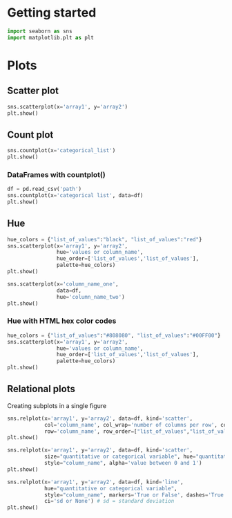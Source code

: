 # Getting started
```python
import seaborn as sns
import matplotlib.plt as plt
```
# Plots
## Scatter plot
```python
sns.scatterplot(x='array1', y='array2')
plt.show()
```

## Count plot
```python
sns.countplot(x='categorical_list')
plt.show()
```

### DataFrames with countplot()
```python
df = pd.read_csv('path')
sns.countplot(x='categorical list', data=df)
plt.show()
```
## Hue
```python
hue_colors = {"list_of_values":"black", "list_of_values":"red"}
sns.scatterplot(x='array1', y='array2',
                hue='values or column_name',
                hue_order=['list_of_values','list_of_values'],
                palette=hue_colors)
plt.show()
```

```python
sns.scatterplot(x='column_name_one',
                data=df,
                hue='column_name_two')
plt.show()
```

### Hue with HTML hex color codes
```python
hue_colors = {"list_of_values":"#808080", "list_of_values":"#00FF00"}
sns.scatterplot(x='array1', y='array2',
                hue='values or column_name',
                hue_order=['list_of_values','list_of_values'],
                palette=hue_colors)
plt.show()
```

## Relational plots
Creating subplots in a single figure
```python
sns.relplot(x='array1', y='array2', data=df, kind='scatter',
            col='column_name', col_wrap='number of columns per row', col_order=["list_of_values","list_of_values","list_of_values"],
            row='column_name', row_order=["list_of_values","list_of_values","list_of_values"])
plt.show()
```

```python
sns.relplot(x='array1', y='array2', data=df, kind='scatter',
            size="quantitative or categorical variable", hue="quantitative or categorical variable",
            style="column_name", alpha='value between 0 and 1')
plt.show()
```

```python
sns.relplot(x='array1', y='array2', data=df, kind='line',
            hue="quantitative or categorical variable",
            style="column_name", markers='True or False', dashes='True or False',
            ci='sd or None') # sd = standard deviation
plt.show()
```
